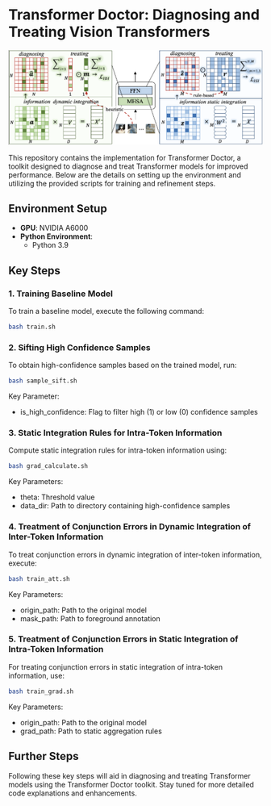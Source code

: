 # Transformer Doctor: Diagnosing and Treating Vision Transformers

![Transformer Doctor](framewrok.png)

This repository contains the implementation for Transformer Doctor, a toolkit designed to diagnose and treat Transformer models for improved performance. Below are the details on setting up the environment and utilizing the provided scripts for training and refinement steps.

## Environment Setup

- **GPU**: NVIDIA A6000
- **Python Environment**:
  - Python 3.9

## Key Steps

### 1. Training Baseline Model

To train a baseline model, execute the following command:

```bash
bash train.sh
```
### 2. Sifting High Confidence Samples
To obtain high-confidence samples based on the trained model, run:
```bash
bash sample_sift.sh
```
Key Parameter:

- is_high_confidence: Flag to filter high (1) or low (0) confidence samples

### 3. Static Integration Rules for Intra-Token Information
Compute static integration rules for intra-token information using:
```bash
bash grad_calculate.sh
```
Key Parameters:

- theta: Threshold value
- data_dir: Path to directory containing high-confidence samples

### 4. Treatment of Conjunction Errors in Dynamic Integration of Inter-Token Information
To treat conjunction errors in dynamic integration of inter-token information, execute:
```bash
bash train_att.sh
```
Key Parameters:

- origin_path: Path to the original model
- mask_path: Path to foreground annotation

### 5. Treatment of Conjunction Errors in Static Integration of Intra-Token Information
For treating conjunction errors in static integration of intra-token information, use:
```bash
bash train_grad.sh
```
Key Parameters:

- origin_path: Path to the original model
- grad_path: Path to static aggregation rules

## Further Steps
Following these key steps will aid in diagnosing and treating Transformer models using the Transformer Doctor toolkit. Stay tuned for more detailed code explanations and enhancements.








